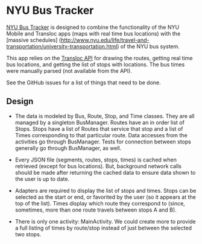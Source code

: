 NYU Bus Tracker
===============

[NYU Bus Tracker](http://www.nyubustracker.com/) is designed to combine the functionality of the NYU
Mobile and Transloc apps (maps with real time bus locations) with the [massive schedules]
(http://www.nyu.edu/life/travel-and-transportation/university-transportation.html) of the NYU bus system.

This app relies on the [Transloc API](api.transloc.com) for drawing the routes, getting real time
bus locations, and getting the list of stops with locations. The bus times were manually parsed (not
available from the API).

See the GitHub issues for a list of things that need to be done.

Design
------
* The data is modeled by Bus, Route, Stop, and Time classes. They are all managed by a singleton
BusManager. Routes have an in order list of Stops. Stops have a list of Routes that service that
stop and a list of Times corresponding to that particular route. Data accesses from the activities
go through BusManager. Tests for connection between stops generally go through BusManager, as well.

* Every JSON file (segments, routes, stops, times) is cached when retrieved (except for bus
locations). But, background network calls should be made after returning the cached data to ensure
data shown to the user is up to date.

* Adapters are required to display the list of stops and times. Stops can be selected as the start
or end, or favorited by the user (so it appears at the top of the list). Times display which route
they correspond to (since, sometimes, more than one route travels between stops A and B).

* There is only one activity: MainActivity. We could create more to provide a full listing of times
by route/stop instead of just between the selected two stops.